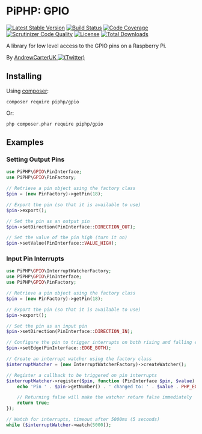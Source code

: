 # PiPHP: GPIO

[![Latest Stable Version](https://poser.pugx.org/piphp/gpio/v/stable)](https://packagist.org/packages/piphp/gpio)
[![Build Status](https://scrutinizer-ci.com/g/PiPHP/GPIO/badges/build.png?b=master)](https://scrutinizer-ci.com/g/PiPHP/GPIO/build-status/master)
[![Code Coverage](https://scrutinizer-ci.com/g/PiPHP/GPIO/badges/coverage.png?b=master)](https://scrutinizer-ci.com/g/PiPHP/GPIO/?branch=master)
[![Scrutinizer Code Quality](https://scrutinizer-ci.com/g/PiPHP/GPIO/badges/quality-score.png?b=master)](https://scrutinizer-ci.com/g/PiPHP/GPIO/?branch=master)
[![License](https://poser.pugx.org/piphp/gpio/license)](https://packagist.org/packages/piphp/gpio)
[![Total Downloads](https://poser.pugx.org/piphp/gpio/downloads)](https://packagist.org/packages/piphp/gpio)

A library for low level access to the GPIO pins on a Raspberry Pi.

By [AndrewCarterUK ![(Twitter)](http://i.imgur.com/wWzX9uB.png)](https://twitter.com/AndrewCarterUK)

## Installing

Using [composer](https://getcomposer.org/):

`composer require piphp/gpio`

Or:

`php composer.phar require piphp/gpio`

## Examples

### Setting Output Pins
```php
use PiPHP\GPIO\PinInterface;
use PiPHP\GPIO\PinFactory;

// Retrieve a pin object using the factory class
$pin = (new PinFactory)->getPin(18);

// Export the pin (so that it is available to use)
$pin->export();

// Set the pin as an output pin
$pin->setDirection(PinInterface::DIRECTION_OUT);

// Set the value of the pin high (turn it on)
$pin->setValue(PinInterface::VALUE_HIGH);
```

### Input Pin Interrupts
```php
use PiPHP\GPIO\InterruptWatcherFactory;
use PiPHP\GPIO\PinInterface;
use PiPHP\GPIO\PinFactory;

// Retrieve a pin object using the factory class
$pin = (new PinFactory)->getPin(18);

// Export the pin (so that it is available to use)
$pin->export();

// Set the pin as an input pin
$pin->setDirection(PinInterface::DIRECTION_IN);

// Configure the pin to trigger interrupts on both rising and falling edges
$pin->setEdge(PinInterface::EDGE_BOTH);

// Create an interrupt watcher using the factory class
$interruptWatcher = (new InterruptWatcherFactory)->createWatcher();

// Register a callback to be triggered on pin interrupts
$interruptWatcher->register($pin, function (PinInterface $pin, $value) {
    echo 'Pin ' . $pin->getNumber() . ' changed to: ' . $value . PHP_EOL;

    // Returning false will make the watcher return false immediately
    return true;
});

// Watch for interrupts, timeout after 5000ms (5 seconds)
while ($interruptWatcher->watch(5000));
```
